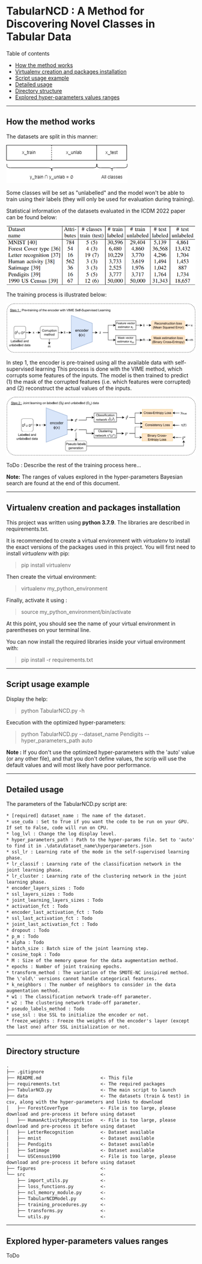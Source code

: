# TabularNCD :  A Method for Discovering Novel Classes in Tabular Data

Table of contents
  * [How the method works](#how-the-method-works)
  * [Virtualenv creation and packages installation](#virtualenv-creation-and-packages-installation)
  * [Script usage example](#script-usage-example)
  * [Detailed usage](#detailed-usage)
  * [Directory structure](#directory-structure)
  * [Explored hyper-parameters values ranges](#explored-hyper-parameters-values-ranges)


-----
## How the method works

The datasets are split in this manner:

![alt text](./figures/illustration_novel_tabular_ncd.png)

Some classes will be set as "unlabelled" and the model won't be able to train using their labels (they will only be used for evaluation during training).

Statistical information of the datasets evaluated in the ICDM 2022 paper can be found below:

![alt text](./figures/infos_datasets.png)

The training process is illustrated below:

![alt text](./figures/ncl_model.png)

In step 1, the encoder is pre-trained using all the available data with self-supervised learning
This process is done with the VIME method, which corrupts some features of the inputs.
The model is then trained to predict (1) the mask of the corrupted features (i.e. which features were corrupted) and (2) reconstruct the actual values of the inputs.

![alt text](./figures/ncl_model_2.png)

ToDo : Describe the rest of the training process here...

**Note:** The ranges of values explored in the hyper-parameters Bayesian search are found at the end of this document.

-----
## Virtualenv creation and packages installation
This project was written using **python 3.7.9**. The libraries are described in requirements.txt.

It is recommended to create a virtual environment with *virtualenv* to install the exact versions of the packages used in this project.
You will first need to install *virtualenv* with pip:
> pip install virtualenv

Then create the virtual environment:
> virtualenv my_python_environment

Finally, activate it using :
> source my_python_environment/bin/activate

At this point, you should see the name of your virtual environment in parentheses on your terminal line.

You can now install the required libraries inside your virtual environment with:
> pip install -r requirements.txt

-----
## Script usage example
Display the help:
> python TabularNCD.py -h

Execution with the optimized hyper-parameters:
> python TabularNCD.py --dataset_name Pendigits --hyper_parameters_path auto

**Note :**
If you don't use the optimized hyper-parameters with the 'auto' value (or any other file), 
and that you don't define values, 
the scrip will use the default values and will most likely have poor performance.

-----
## Detailed usage

The parameters of the TabularNCD.py script are:

    * [required] dataset_name : The name of the dataset.
    * use_cuda : Set to True if you want the code to be run on your GPU. If set to False, code will run on CPU.
    * log_lvl : Change the log display level.
    * hyper_parameters_path : Path to the hyper-params file. Set to 'auto' to find it in .\data\dataset_name\hyperparameters.json
    * ssl_lr : Learning rate of the mode in the self-supervised learning phase.
    * lr_classif : Learning rate of the classification network in the joint learning phase.
    * lr_cluster : Learning rate of the clustering network in the joint learning phase.
    * encoder_layers_sizes : Todo
    * ssl_layers_sizes : Todo
    * joint_learning_layers_sizes : Todo
    * activation_fct : Todo
    * encoder_last_activation_fct : Todo
    * ssl_last_activation_fct : Todo
    * joint_last_activation_fct : Todo
    * dropout : Todo
    * p_m : Todo
    * alpha : Todo
    * batch_size : Batch size of the joint learning step.
    * cosine_topk : Todo
    * M : Size of the memory queue for the data augmentation method.
    * epochs : Number of joint training epochs.
    * transform_method : The variation of the SMOTE-NC insipired method. The \'old\' versions cannot handle categorical features.
    * k_neighbors : The number of neighbors to consider in the data augmentation method.
    * w1 : The classification network trade-off parameter.
    * w2 : The clustering network trade-off parameter.
    * pseudo_labels_method : Todo
    * use_ssl : Use SSL to initialize the encoder or not.
    * freeze_weights : Freeze the weights of the encoder's layer (except the last one) after SSL initialization or not.


-----
## Directory structure
    .
    ├── .gitignore
    ├── README.md                      <- This file
    ├── requirements.txt               <- The required packages
    ├── TabularNCD.py                  <- The main script to launch
    ├── data                           <- The datasets (train & test) in csv, along with the hyper-parameters and links to download
    │   ├── ForestCoverType            <- File is too large, please download and pre-process it before using dataset
    │   ├── HumanActivityRecognition   <- File is too large, please download and pre-process it before using dataset
    │   ├── LetterRecognition          <- Dataset available
    │   ├── mnist                      <- Dataset available
    │   ├── Pendigits                  <- Dataset available
    │   ├── Satimage                   <- Dataset available
    │   └── USCensus1990               <- File is too large, please download and pre-process it before using dataset
    ├── figures                        <- 
    └── src                            <- 
        ├── import_utils.py            <- 
        ├── loss_functions.py          <- 
        ├── ncl_memory_module.py       <- 
        ├── TabularNCDModel.py         <- 
        ├── training_procedures.py     <- 
        ├── transforms.py              <- 
        └── utils.py                   <- 

-----
## Explored hyper-parameters values ranges

ToDo
